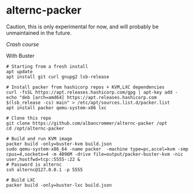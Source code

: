# alternc-packer

Caution, this is only experimental for now, and will probably be unmaintained in the future.

*Crash course*

With Buster

```
# Starting from a fresh install 
apt update
apt install git curl gnupg2 lsb-release 

# Install packer from hashicorp repos + KVM,LXC dependencies 
curl -fsSL https://apt.releases.hashicorp.com/gpg | apt-key add -
echo "deb [arch=amd64] https://apt.releases.hashicorp.com $(lsb_release -cs) main" > /etc/apt/sources.list.d/packer.list
apt install packer qemu-system-x86 lxc

# Clone this repo
git clone https://github.com/albancrommer/alternc-packer /opt
cd /opt/alternc-packer

# Build and run KVM image
packer build -only=buster-kvm build.json
sudo qemu-system-x86_64 -name packer  -machine type=pc,accel=kvm -smp cpus=4,sockets=4 -m 4096M -drive file=output/packer-buster-kvm -nic user,hostfwd=tcp::5555-:22 &
# Password is alternc
ssh alternc@127.0.0.1 -p 5555

# Build LXC
packer build -only=buster-lxc build.json
```

